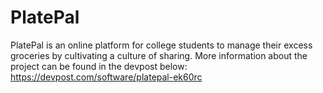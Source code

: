 # PlatePal
PlatePal is an online platform for college students to manage their excess groceries by cultivating a culture of sharing. More information about the project can be found in the devpost below:
https://devpost.com/software/platepal-ek60rc
